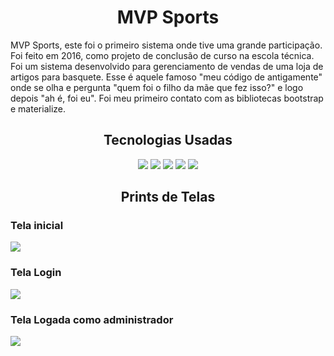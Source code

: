 <h1 align="center"> MVP Sports </h1>
<p> MVP Sports, este foi o primeiro sistema onde tive uma grande participação. Foi feito em 2016,
como projeto de conclusão de curso na escola técnica. Foi um sistema desenvolvido para gerenciamento de vendas
de uma loja de artigos para basquete. Esse é aquele famoso "meu código de antigamente" onde se olha e pergunta "quem foi o filho da mãe que fez isso?"
e logo depois "ah é, foi eu". Foi meu primeiro contato com as bibliotecas bootstrap e materialize. </p>
<h2 align="center"> Tecnologias Usadas</h2>
<p align="center">
<img src="https://img.shields.io/badge/PHP-777BB4?style=for-the-badge&logo=php&logoColor=white">
<img src="https://img.shields.io/badge/HTML5-E34F26?style=for-the-badge&logo=html5&logoColor=white">
<img src="https://img.shields.io/badge/CSS3-1572B6?style=for-the-badge&logo=css3&logoColor=white">
<img src="https://img.shields.io/badge/JavaScript-323330?style=for-the-badge&logo=javascript&logoColor=F7DF1E">
<img src="https://img.shields.io/badge/MySQL-00000F?style=for-the-badge&logo=mysql&logoColor=white">
</p>
<h2 align="center"> Prints de Telas </h2>
<h3> Tela inicial </h3>
<img src="http://prints.lad566.com.br/mvp01.jpg">
<h3> Tela Login </h3>
<img src="http://prints.lad566.com.br/mvp02.jpg">
<h3> Tela Logada como administrador </h3>
<img src="http://prints.lad566.com.br/mvp03.jpg">

